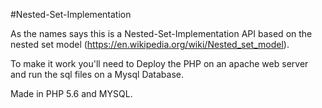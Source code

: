 #Nested-Set-Implementation 

As the names says this is a Nested-Set-Implementation API based on the nested set model (https://en.wikipedia.org/wiki/Nested_set_model). 

To make it work you'll need to Deploy the PHP on an apache web server and run the sql files on a Mysql Database.

Made in PHP 5.6 and MYSQL.
